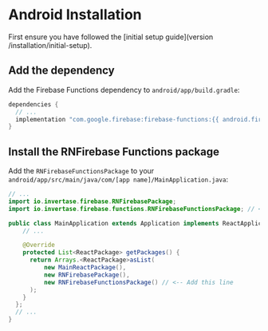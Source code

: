 # Android Installation

First ensure you have followed the [initial setup guide](version /installation/initial-setup).

## Add the dependency

Add the Firebase Functions dependency to `android/app/build.gradle`:

```groovy
dependencies {
  // ...
  implementation "com.google.firebase:firebase-functions:{{ android.firebase.functions }}"
}
```

## Install the RNFirebase Functions package

Add the `RNFirebaseFunctionsPackage` to your `android/app/src/main/java/com/[app name]/MainApplication.java`:

```java
// ...
import io.invertase.firebase.RNFirebasePackage;
import io.invertase.firebase.functions.RNFirebaseFunctionsPackage; // <-- Add this line

public class MainApplication extends Application implements ReactApplication {
    // ...

    @Override
    protected List<ReactPackage> getPackages() {
      return Arrays.<ReactPackage>asList(
          new MainReactPackage(),
          new RNFirebasePackage(),
          new RNFirebaseFunctionsPackage() // <-- Add this line
      );
    }
  };
  // ...
}
```
